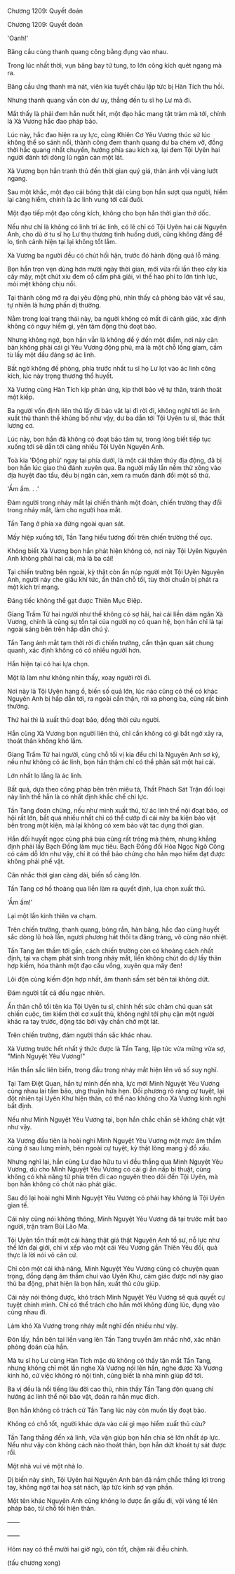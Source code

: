 




Chương 1209: Quyết đoán


Chương 1209: Quyết đoán

'Oanh!'

Băng cầu cùng thanh quang công bằng đụng vào nhau.

Trong lúc nhất thời, vụn băng bay tứ tung, to lớn công kích quét ngang mà ra.

Băng cầu ứng thanh mà nát, viên kia tuyết châu lập tức bị Hàn Tích thu hồi.

Nhưng thanh quang vẫn còn dư uy, thẳng đến tu sĩ họ Lư mà đi.

Mắt thấy là phải đem hắn nuốt hết, một đạo hắc mang tật trảm mà tới, chính là Xà Vương hắc đao pháp bảo.

Lúc này, hắc đao hiện ra uy lực, cùng Khiên Cơ Yêu Vương thúc sử lúc không thể so sánh nổi, thành công đem thanh quang dư ba chém vỡ, đồng thời hắc quang nhất chuyển, hướng phía sau kích xạ, lại đem Tội Uyên hai người đánh tới dòng lũ ngăn cản một lát.

Xà Vương bọn hắn tranh thủ đến thời gian quý giá, thân ảnh vội vàng lướt ngang.

Sau một khắc, một đạo cái bóng thật dài cùng bọn hắn sượt qua người, hiểm lại càng hiểm, chính là ác linh vung tới cái đuôi.

Một đạo tiếp một đạo công kích, không cho bọn hắn thời gian thở dốc.

Nếu như chỉ là không có linh trí ác linh, có lẽ chỉ có Tội Uyên hai cái Nguyên Anh, cho dù ở tu sĩ họ Lư thụ thương tình huống dưới, cũng không đáng để lo, tình cảnh hiện tại lại không tốt lắm.

Xà Vương ba người đều có chút hối hận, trước đó hành động quá lỗ mãng.

Bọn hắn trọn vẹn dùng hơn mười ngày thời gian, mới vừa rồi lần theo cây kia cây mây, một chút xíu đem cổ cấm phá giải, vì thế hao phí to lớn tinh lực, mỏi mệt không chịu nổi.

Tại thành công mở ra đại yêu động phủ, nhìn thấy cả phòng bảo vật về sau, tự nhiên là hưng phấn dị thường.

Nằm trong loại trạng thái này, ba người không có mất đi cảnh giác, xác định không có nguy hiểm gì, yên tâm động thủ đoạt bảo.

Nhưng không ngờ, bọn hắn vẫn là không để ý đến một điểm, nơi này căn bản không phải cái gì Yêu Vương động phủ, mà là một chỗ lồng giam, cầm tù lấy một đầu đáng sợ ác linh.

Bất ngờ không đề phòng, phía trước nhất tu sĩ họ Lư lọt vào ác linh công kích, lúc này trọng thương thổ huyết.

Xà Vương cùng Hàn Tích kịp phản ứng, kịp thời bảo vệ tự thân, tránh thoát một kiếp.

Ba người vốn định liên thủ lấy đi bảo vật lại đi rời đi, không nghĩ tới ác linh xuất thủ thanh thế khủng bố như vậy, dư ba dẫn tới Tội Uyên tu sĩ, thác thất lương cơ.

Lúc này, bọn hắn đã không có đoạt bảo tâm tư, trong lòng biết tiếp tục xuống tới sẽ dẫn tới càng nhiều Tội Uyên Nguyên Anh.

Toà kia 'Động phủ' ngay tại phía dưới, là một cái thâm thúy địa động, đã bị bọn hắn lúc giao thủ đánh xuyên qua. Ba người mấy lần nếm thử xông vào địa huyệt đào tẩu, đều bị ngăn cản, xem ra muốn đánh đổi một số thứ.

'Ầm ầm. . .'

Đám người trong nháy mắt lại chiến thành một đoàn, chiến trường thay đổi trong nháy mắt, làm cho người hoa mắt.

Tần Tang ở phía xa đứng ngoài quan sát.

Mấy hiệp xuống tới, Tần Tang hiểu tương đối trên chiến trường thế cục.

Không biết Xà Vương bọn hắn phát hiện không có, nơi này Tội Uyên Nguyên Anh không phải hai cái, mà là ba cái!

Tại chiến trường bên ngoài, kỳ thật còn ẩn núp người một Tội Uyên Nguyên Anh, người này che giấu khí tức, ẩn thân chỗ tối, tùy thời chuẩn bị phát ra một kích trí mạng.

Đáng tiếc không thể gạt được Thiên Mục Điệp.

Giang Trầm Tử hai người như thế không có sợ hãi, hai cái liền dám ngăn Xà Vương, chính là cùng sự tồn tại của người nọ có quan hệ, bọn hắn chỉ là tại ngoài sáng bên trên hấp dẫn chú ý.

Tần Tang ánh mắt tạm thời rời đi chiến trường, cẩn thận quan sát chung quanh, xác định không có có nhiều người hơn.

Hắn hiện tại có hai lựa chọn.

Một là làm như không nhìn thấy, xoay người rời đi.

Nơi này là Tội Uyên hang ổ, biến số quá lớn, lúc nào cũng có thể có khác Nguyên Anh bị hấp dẫn tới, ra ngoài cẩn thận, rời xa phong ba, cũng rất bình thường.

Thứ hai thì là xuất thủ đoạt bảo, đồng thời cứu người.

Hắn cùng Xà Vương bọn người liên thủ, chỉ cần không có gì bất ngờ xảy ra, thoát thân không khó lắm.

Giang Trầm Tử hai người, cùng chỗ tối vị kia đều chỉ là Nguyên Anh sơ kỳ, nếu như không có ác linh, bọn hắn thậm chí có thể phản sát một hai cái.

Lớn nhất lo lắng là ác linh.

Bất quá, dựa theo công pháp bên trên miêu tả, Thất Phách Sát Trận đối loại này linh thể hẳn là có nhất định khắc chế chi lực.

Tần Tang đoán chừng, nếu như mình xuất thủ, từ ác linh thể nội đoạt bảo, cơ hội rất lớn, bất quá nhiều nhất chỉ có thể cướp đi cái này ba kiện bảo vật bên trong một kiện, mà lại không có xem bảo vật tác dụng thời gian.

Hắn đối huyết ngọc cùng phá búa cũng rất trông mà thèm, nhưng khẳng định phải lấy Bạch Đồng làm mục tiêu. Bạch Đồng đối Hỏa Ngọc Ngô Công có cám dỗ lớn như vậy, chí ít có thể bảo chứng cho hắn mạo hiểm đạt được không phải phế vật.

Cân nhắc thời gian càng dài, biến số càng lớn.

Tần Tang cơ hồ thoáng qua liền làm ra quyết định, lựa chọn xuất thủ.

'Ầm ầm!'

Lại một lần kinh thiên va chạm.

Trên chiến trường, thanh quang, bóng rắn, hàn băng, hắc đao cùng huyết sắc dòng lũ hoà lẫn, ngươi phương hát thôi ta đăng tràng, vô cùng náo nhiệt.

Tần Tang âm thầm tới gần, cách chiến trường còn có khoảng cách nhất định, tại va chạm phát sinh trong nháy mắt, liền không chút do dự lấy thân hợp kiếm, hóa thành một đạo cầu vồng, xuyên qua mây đen!

Lôi độn cùng kiếm độn hợp nhất, âm thanh sấm sét bên tai không dứt.

Đám người tất cả đều ngạc nhiên.

Ẩn thân chỗ tối tên kia Tội Uyên tu sĩ, chính hết sức chăm chú quan sát chiến cuộc, tìm kiếm thời cơ xuất thủ, không nghĩ tới phụ cận một người khác ra tay trước, động tác bởi vậy chần chờ một lát.

Trên chiến trường, đám người thần sắc khác nhau.

Xà Vương trước hết nhất ý thức được là Tần Tang, lập tức vừa mừng vừa sợ, "Minh Nguyệt Yêu Vương!"

Hắn thần sắc liên biến, trong đầu trong nháy mắt hiện lên vô số suy nghĩ.

Tại Tam Điệt Quan, hắn tự mình đến nhà, lực mời Minh Nguyệt Yêu Vương cùng nhau lai tầm bảo, ưng thuận hứa hẹn. Đối phương rõ ràng cự tuyệt, lại đột nhiên tại Uyên Khư hiện thân, có thể nào không cho Xà Vương kinh nghi bất định.

Nếu như Minh Nguyệt Yêu Vương tại, bọn hắn chắc chắn sẽ không chật vật như vậy.

Xà Vương đầu tiên là hoài nghi Minh Nguyệt Yêu Vương một mực âm thầm cùng ở sau lưng mình, bên ngoài cự tuyệt, kỳ thật lòng mang ý đồ xấu.

Nhưng nghĩ lại, hắn cùng Lư đạo hữu tu vi đều thắng qua Minh Nguyệt Yêu Vương, dù cho Minh Nguyệt Yêu Vương có cái gì ẩn nấp bí thuật, cũng không có khả năng từ phía trên đi cao nguyên theo dõi đến Tội Uyên, mà bọn hắn không có chút nào phát giác.

Sau đó lại hoài nghi Minh Nguyệt Yêu Vương có phải hay không là Tội Uyên gian tế.

Cái này cũng nói không thông, Minh Nguyệt Yêu Vương đã tại trước mắt bao người, trận trảm Bùi Lão Ma.

Tội Uyên tổn thất một cái hàng thật giá thật Nguyên Anh tổ sư, nỗ lực như thế lớn đại giới, chỉ vì xếp vào một cái Yêu Vương gần Thiên Yêu đồi, quả thực là lời nói vô căn cứ.

Chỉ còn một cái khả năng, Minh Nguyệt Yêu Vương cũng có chuyện quan trọng, đồng dạng âm thầm chui vào Uyên Khư, cảm giác được nơi này giao thủ ba động, phát hiện là bọn hắn, xuất thủ cứu giúp.

Cái này nói thông được, khó trách Minh Nguyệt Yêu Vương sẽ quả quyết cự tuyệt chính mình. Chỉ có thể trách cho hắn mời không đúng lúc, đụng vào cùng nhau đi.

Làm khó Xà Vương trong nháy mắt nghĩ đến nhiều như vậy.

Đón lấy, hắn bên tai liền vang lên Tần Tang truyền âm nhắc nhở, xác nhận phỏng đoán của hắn.

Mà tu sĩ họ Lư cùng Hàn Tích mặc dù không có thấy tận mắt Tần Tang, nhưng không chỉ một lần nghe Xà Vương nói lên hắn, nghe được Xà Vương kinh hô, cứ việc không rõ nội tình, cũng biết là nhà mình giúp đỡ tới.

Ba vị đều là nổi tiếng lâu đời cao thủ, nhìn thấy Tần Tang độn quang chỉ hướng ác linh thể nội bảo vật, đoán ra hắn mục đích.

Bọn hắn không có trách cứ Tần Tang lúc này còn muốn lấy đoạt bảo.

Không có chỗ tốt, người khác dựa vào cái gì mạo hiểm xuất thủ cứu?

Tần Tang thẳng đến xà linh, vừa vặn giúp bọn hắn chia sẻ lớn nhất áp lực. Nếu như vậy còn không cách nào thoát thân, bọn hắn dứt khoát tự sát được rồi.

Một nhà vui vẻ một nhà lo.

Dị biến nảy sinh, Tội Uyên hai Nguyên Anh bản đã nắm chắc thắng lợi trong tay, không ngờ tai hoạ sát nách, lập tức kinh sợ vạn phần.

Một tên khác Nguyên Anh cũng không lo được ẩn giấu đi, vội vàng tế lên pháp bảo, từ chỗ tối hiện thân.

——

——

Hôm nay có thể mười hai giờ ngủ, còn tốt, chậm rãi điều chỉnh.

(tấu chương xong)




